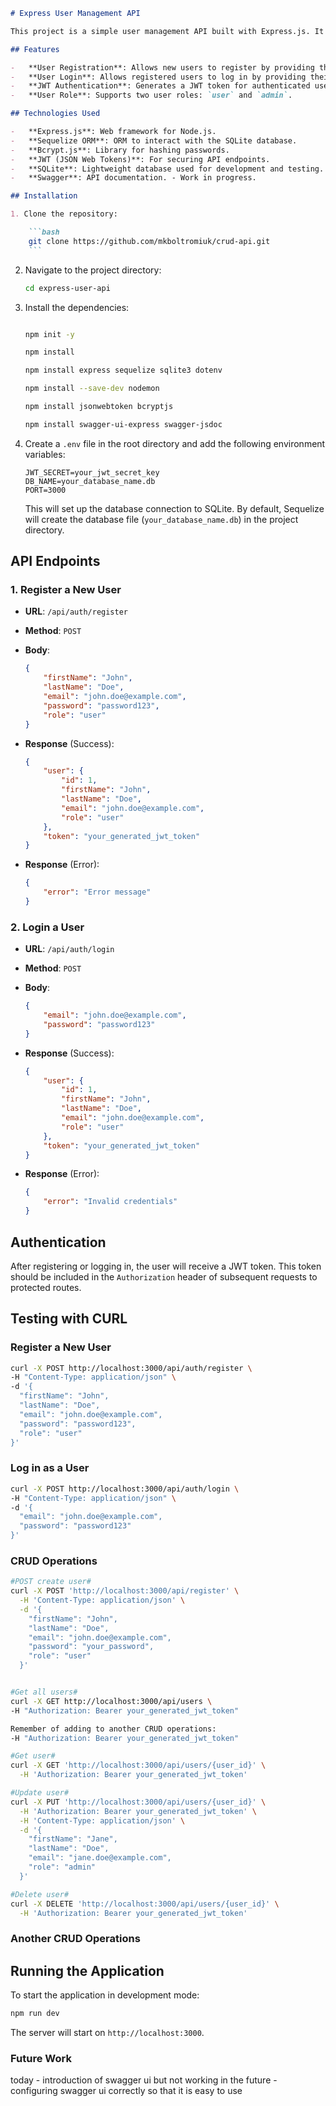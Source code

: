 
````markdown
# Express User Management API

This project is a simple user management API built with Express.js. It allows for user registration, login, and the ability to secure routes using JSON Web Tokens (JWT). The API supports user creation, login, and authorization with JWT tokens. The project uses **SQLite** as the database.

## Features

-   **User Registration**: Allows new users to register by providing their first name, last name, email, password, and role.
-   **User Login**: Allows registered users to log in by providing their email and password.
-   **JWT Authentication**: Generates a JWT token for authenticated users.
-   **User Role**: Supports two user roles: `user` and `admin`.

## Technologies Used

-   **Express.js**: Web framework for Node.js.
-   **Sequelize ORM**: ORM to interact with the SQLite database.
-   **Bcrypt.js**: Library for hashing passwords.
-   **JWT (JSON Web Tokens)**: For securing API endpoints.
-   **SQLite**: Lightweight database used for development and testing.
-   **Swagger**: API documentation. - Work in progress. 

## Installation

1. Clone the repository:

    ```bash
    git clone https://github.com/mkboltromiuk/crud-api.git
    ```
````

2. Navigate to the project directory:

    ```bash
    cd express-user-api
    ```

3. Install the dependencies:

    ```bash

    npm init -y
    
    npm install

    npm install express sequelize sqlite3 dotenv
    
    npm install --save-dev nodemon

    npm install jsonwebtoken bcryptjs

    npm install swagger-ui-express swagger-jsdoc


    ```

4. Create a `.env` file in the root directory and add the following environment variables:

    ```env
    JWT_SECRET=your_jwt_secret_key
    DB_NAME=your_database_name.db
    PORT=3000
    ```

    This will set up the database connection to SQLite. By default, Sequelize will create the database file (`your_database_name.db`) in the project directory.



## API Endpoints

### 1. Register a New User

-   **URL**: `/api/auth/register`
-   **Method**: `POST`
-   **Body**:

    ```json
    {
        "firstName": "John",
        "lastName": "Doe",
        "email": "john.doe@example.com",
        "password": "password123",
        "role": "user"
    }
    ```

-   **Response** (Success):

    ```json
    {
        "user": {
            "id": 1,
            "firstName": "John",
            "lastName": "Doe",
            "email": "john.doe@example.com",
            "role": "user"
        },
        "token": "your_generated_jwt_token"
    }
    ```

-   **Response** (Error):
    ```json
    {
        "error": "Error message"
    }
    ```

### 2. Login a User

-   **URL**: `/api/auth/login`
-   **Method**: `POST`
-   **Body**:

    ```json
    {
        "email": "john.doe@example.com",
        "password": "password123"
    }
    ```

-   **Response** (Success):

    ```json
    {
        "user": {
            "id": 1,
            "firstName": "John",
            "lastName": "Doe",
            "email": "john.doe@example.com",
            "role": "user"
        },
        "token": "your_generated_jwt_token"
    }
    ```

-   **Response** (Error):
    ```json
    {
        "error": "Invalid credentials"
    }
    ```

## Authentication

After registering or logging in, the user will receive a JWT token. This token should be included in the `Authorization` header of subsequent requests to protected routes.


## Testing with CURL

### Register a New User

```bash
curl -X POST http://localhost:3000/api/auth/register \
-H "Content-Type: application/json" \
-d '{
  "firstName": "John",
  "lastName": "Doe",
  "email": "john.doe@example.com",
  "password": "password123",
  "role": "user"
}'
```

### Log in as a User

```bash
curl -X POST http://localhost:3000/api/auth/login \
-H "Content-Type: application/json" \
-d '{
  "email": "john.doe@example.com",
  "password": "password123"
}'
```

### CRUD Operations 

```bash
#POST create user#
curl -X POST 'http://localhost:3000/api/register' \
  -H 'Content-Type: application/json' \
  -d '{
    "firstName": "John",
    "lastName": "Doe",
    "email": "john.doe@example.com",
    "password": "your_password",
    "role": "user"
  }'


#Get all users#
curl -X GET http://localhost:3000/api/users \
-H "Authorization: Bearer your_generated_jwt_token"

Remember of adding to another CRUD operations:
-H "Authorization: Bearer your_generated_jwt_token"

#Get user#
curl -X GET 'http://localhost:3000/api/users/{user_id}' \
  -H 'Authorization: Bearer your_generated_jwt_token'

#Update user#
curl -X PUT 'http://localhost:3000/api/users/{user_id}' \
  -H 'Authorization: Bearer your_generated_jwt_token' \
  -H 'Content-Type: application/json' \
  -d '{
    "firstName": "Jane",
    "lastName": "Doe",
    "email": "jane.doe@example.com",
    "role": "admin"
  }'

#Delete user#
curl -X DELETE 'http://localhost:3000/api/users/{user_id}' \
  -H 'Authorization: Bearer your_generated_jwt_token'
```

### Another CRUD Operations

## Running the Application

To start the application in development mode:

```bash
npm run dev
```

The server will start on `http://localhost:3000`.


### Future Work 

today - introduction of swagger ui but not working
in the future - configuring swagger ui correctly so that it is easy to use 


